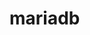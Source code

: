 <!-- generated by markdown-notes-tree -->

# mariadb

<!-- optional markdown-notes-tree directory description starts here -->

<!-- optional markdown-notes-tree directory description ends here -->


